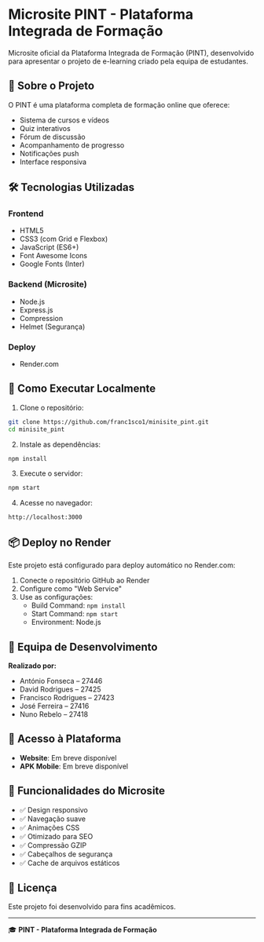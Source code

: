 # Microsite PINT - Plataforma Integrada de Formação

Microsite oficial da Plataforma Integrada de Formação (PINT), desenvolvido para apresentar o projeto de e-learning criado pela equipa de estudantes.

## 🎯 Sobre o Projeto

O PINT é uma plataforma completa de formação online que oferece:
- Sistema de cursos e vídeos
- Quiz interativos
- Fórum de discussão
- Acompanhamento de progresso
- Notificações push
- Interface responsiva

## 🛠️ Tecnologias Utilizadas

### Frontend
- HTML5
- CSS3 (com Grid e Flexbox)
- JavaScript (ES6+)
- Font Awesome Icons
- Google Fonts (Inter)

### Backend (Microsite)
- Node.js
- Express.js
- Compression
- Helmet (Segurança)

### Deploy
- Render.com

## 🚀 Como Executar Localmente

1. Clone o repositório:
```bash
git clone https://github.com/franc1sco1/minisite_pint.git
cd minisite_pint
```

2. Instale as dependências:
```bash
npm install
```

3. Execute o servidor:
```bash
npm start
```

4. Acesse no navegador:
```
http://localhost:3000
```

## 📦 Deploy no Render

Este projeto está configurado para deploy automático no Render.com:

1. Conecte o repositório GitHub ao Render
2. Configure como "Web Service" 
3. Use as configurações:
   - Build Command: `npm install`
   - Start Command: `npm start`
   - Environment: Node.js

## 👥 Equipa de Desenvolvimento

**Realizado por:**
- António Fonseca – 27446
- David Rodrigues – 27425  
- Francisco Rodrigues – 27423
- José Ferreira – 27416
- Nuno Rebelo – 27418

## 📱 Acesso à Plataforma

- **Website**: Em breve disponível
- **APK Mobile**: Em breve disponível

## 🔧 Funcionalidades do Microsite

- ✅ Design responsivo
- ✅ Navegação suave
- ✅ Animações CSS
- ✅ Otimizado para SEO
- ✅ Compressão GZIP
- ✅ Cabeçalhos de segurança
- ✅ Cache de arquivos estáticos

## 📄 Licença

Este projeto foi desenvolvido para fins acadêmicos.

---

🎓 **PINT - Plataforma Integrada de Formação**
